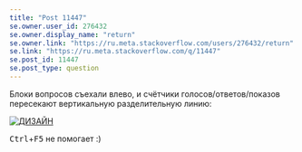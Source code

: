 ```yaml
---
title: "Post 11447"
se.owner.user_id: 276432
se.owner.display_name: "return"
se.owner.link: "https://ru.meta.stackoverflow.com/users/276432/return"
se.link: "https://ru.meta.stackoverflow.com/q/11447"
se.post_id: 11447
se.post_type: question
---
```

<p>Блоки вопросов съехали влево, и счётчики голосов/ответов/показов пересекают вертикальную разделительную линию:</p>
<p><a href="https://i.stack.imgur.com/Ku4Fd.png" rel="nofollow noreferrer"><img src="https://i.stack.imgur.com/Ku4Fd.png" alt="ДИЗАЙН" /></a></p>
<p><kbd>Ctrl</kbd>+<kbd>F5</kbd> не помогает :)</p>
